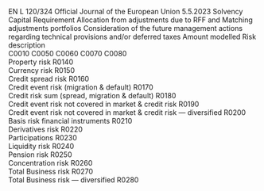 EN  L 120/324 Official Journal of the European Union 5.5.2023
 Solvency Capital 
Requirement  Allocation from 
adjustments due to 
RFF and Matching 
adjustments portfolios  Consideration of the 
future management 
actions regarding 
technical provisions 
and/or deferred taxes  Amount modelled  Risk description  
C0010  C0050  C0060  C0070  C0080  
Property risk  R0140  
Currency risk  R0150  
Credit spread risk  R0160  
Credit event risk (migration & default)  R0170  
Credit risk sum (spread, migration & default)  R0180  
Credit event risk not covered in market & credit risk  R0190  
Credit event risk not covered in market & credit risk — 
diversified  R0200  
Basis risk financial instruments  R0210  
Derivatives risk  R0220  
Participations  R0230  
Liquidity risk  R0240  
Pension risk  R0250  
Concentration risk  R0260  
Total Business risk  R0270  
Total Business risk — diversified  R0280